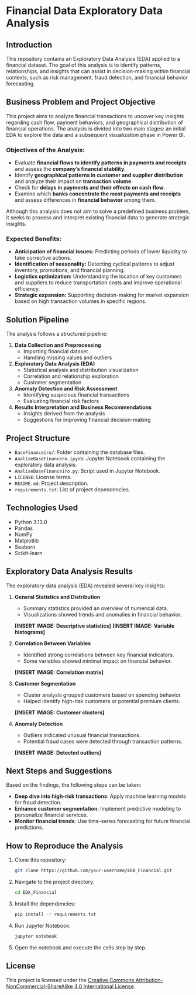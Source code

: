# Financial Data Exploratory Data Analysis

## Introduction

This repository contains an Exploratory Data Analysis (EDA) applied to a financial dataset. The goal of this analysis is to identify patterns, relationships, and insights that can assist in decision-making within financial contexts, such as risk management, fraud detection, and financial behavior forecasting.

## Business Problem and Project Objective

This project aims to analyze financial transactions to uncover key insights regarding cash flow, payment behaviors, and geographical distribution of financial operations. The analysis is divided into two main stages: an initial EDA to explore the data and a subsequent visualization phase in Power BI.

### Objectives of the Analysis:

- Evaluate **financial flows to identify patterns in payments and receipts** and assess the **company’s financial stability**.
- Identify **geographical patterns in customer and supplier distribution** and analyze their impact on **transaction volume**.
- Check for **delays in payments and their effects on cash flow**.
- Examine which **banks concentrate the most payments and receipts** and assess differences in **financial behavior** among them.

Although this analysis does not aim to solve a predefined business problem, it seeks to process and interpret existing financial data to generate strategic insights.

### Expected Benefits:

- **Anticipation of financial issues:** Predicting periods of lower liquidity to take corrective actions.
- **Identification of seasonality:** Detecting cyclical patterns to adjust inventory, promotions, and financial planning.
- **Logistics optimization:** Understanding the location of key customers and suppliers to reduce transportation costs and improve operational efficiency.
- **Strategic expansion:** Supporting decision-making for market expansion based on high transaction volumes in specific regions.

## Solution Pipeline

The analysis follows a structured pipeline:

1. **Data Collection and Preprocessing**
   - Importing financial dataset
   - Handling missing values and outliers
2. **Exploratory Data Analysis (EDA)**
   - Statistical analysis and distribution visualization
   - Correlation and relationship exploration
   - Customer segmentation
3. **Anomaly Detection and Risk Assessment**
   - Identifying suspicious financial transactions
   - Evaluating financial risk factors
4. **Results Interpretation and Business Recommendations**
   - Insights derived from the analysis
   - Suggestions for improving financial decision-making

## Project Structure

- `BaseFinanceiro/`: Folder containing the database files.
- `AnaliseBaseFinancero.ipynb`: Jupyter Notebook containing the exploratory data analysis.
- `AnaliseBaseFinanceiro.py`: Script used in Jupyter Notebook.
- `LICENSE`: License terms.
- `README.md`: Project description.
- `requirements.txt`: List of project dependencies.

## Technologies Used

- Python 3.13.0
- Pandas
- NumPy
- Matplotlib
- Seaborn
- Scikit-learn

## Exploratory Data Analysis Results

The exploratory data analysis (EDA) revealed several key insights:

1. **General Statistics and Distribution**

   - Summary statistics provided an overview of numerical data.
   - Visualizations showed trends and anomalies in financial behavior.

   **[INSERT IMAGE: Descriptive statistics]** **[INSERT IMAGE: Variable histograms]**

2. **Correlation Between Variables**

   - Identified strong correlations between key financial indicators.
   - Some variables showed minimal impact on financial behavior.

   **[INSERT IMAGE: Correlation matrix]**

3. **Customer Segmentation**

   - Cluster analysis grouped customers based on spending behavior.
   - Helped identify high-risk customers or potential premium clients.

   **[INSERT IMAGE: Customer clusters]**

4. **Anomaly Detection**

   - Outliers indicated unusual financial transactions.
   - Potential fraud cases were detected through transaction patterns.

   **[INSERT IMAGE: Detected outliers]**

## Next Steps and Suggestions

Based on the findings, the following steps can be taken:

- **Deep dive into high-risk transactions**: Apply machine learning models for fraud detection.
- **Enhance customer segmentation**: Implement predictive modeling to personalize financial services.
- **Monitor financial trends**: Use time-series forecasting for future financial predictions.

## How to Reproduce the Analysis

1. Clone this repository:
   ```bash
   git clone https://github.com/your-username/EDA_Financial.git
   ```
2. Navigate to the project directory:
   ```bash
   cd EDA_Financial
   ```
3. Install the dependencies:
   ```bash
   pip install -r requirements.txt
   ```
4. Run Jupyter Notebook:
   ```bash
   jupyter notebook
   ```
5. Open the notebook and execute the cells step by step.

## License
This project is licensed under the [Creative Commons Attribution-NonCommercial-ShareAlike 4.0 International License](LICENSE).
